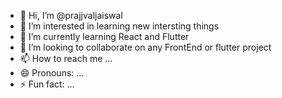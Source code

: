 - 👋 Hi, I’m @prajjvaljaiswal
- 👀 I’m interested in learning new intersting things
- 🌱 I’m currently learning React and Flutter
- 💞️ I’m looking to collaborate on any FrontEnd or flutter project  
- 📫 How to reach me ...
- 😄 Pronouns: ...
- ⚡ Fun fact: ...

<!---
prajjvaljaiswal/prajjvaljaiswal is a ✨ special ✨ repository because its `README.md` (this file) appears on your GitHub profile.
You can click the Preview link to take a look at your changes.
--->
